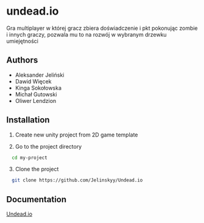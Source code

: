 
# undead.io

Gra multiplayer w której gracz zbiera doświadczenie i pkt pokonując zombie i innych graczy, pozwala mu to na rozwój w wybranym drzewku umiejętności 


## Authors

- Aleksander Jeliński 
- Dawid Więcek
- Kinga Sokołowska
- Michał Gutowski 
- Oliwer Lendzion



## Installation

1. Create new unity project from 2D game template

2. Go to the project directory

```bash
  cd my-project
```

3. Clone the project

```bash
  git clone https://github.com/Jelinskyy/Undead.io
```

## Documentation

[Undead.io](https://gpe-my.sharepoint.com/:w:/g/personal/micguto52_edu_gdansk_pl/EShVLm4DXPVJqb_T2vWzL3kBd9en9rdF6z4v-5uu2BjiNg?fbclid=IwAR0VtJmmIJxU6Mm8HG9eptu-HaKV6LcUao748F-5EyD8HwXvsxD9j5hK0iA)

